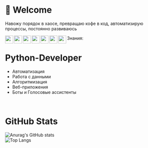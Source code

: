 # 🙋 Welcome
Навожу порядок в хаосе, превращаю кофе в код, автоматизирую процессы, постоянно развиваюсь

Знания: 
<img align="left" width="26px" src="https://img.icons8.com/color/344/python--v1.png">
<img align="left" width="26px" src="https://img.icons8.com/color/344/intellij-idea.png">
<img align="left" width="26px" src="https://img.icons8.com/color/344/django.png">
<img align="left" width="26px" src="https://img.icons8.com/fluency/344/sublime-text.png">
<img align="left" width="26px" src="https://img.icons8.com/color/344/html-5--v1.png">
<img align="left" width="26px" src="https://img.icons8.com/dusk/344/css3.png">
<img align="left" width="26px" src="https://img.icons8.com/color/344/mysql-logo.png">
<br />

# Python-Developer  
-  Автоматизация
-  Работа с данными
-  Алгоритмизация 
-  Веб-приложения
-  Боты и Голосовые ассистенты

<br />



# GitHub Stats
![Anurag's GitHub stats](https://github-readme-stats.vercel.app/api?username=StacLigasfolf&show_icons=true&theme=radical)
<br />
![Top Langs](https://github-readme-stats.vercel.app/api/top-langs/?username=StacLigasfolf&langs_count=8)
<br />






